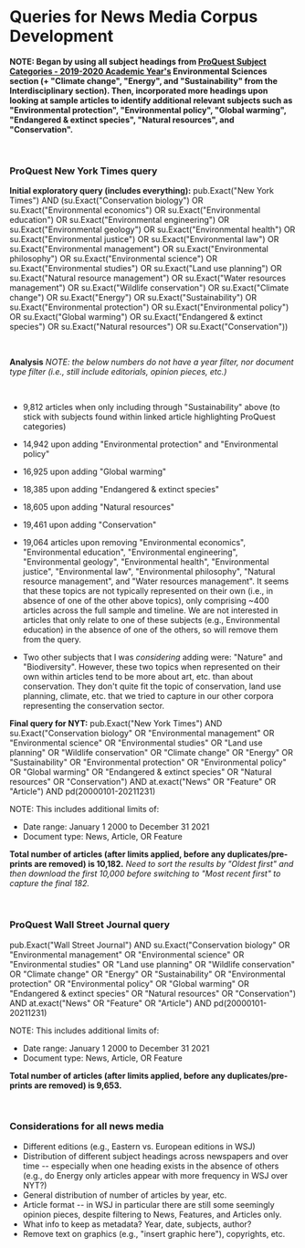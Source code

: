 
# **Queries for News Media Corpus Development**

**NOTE: Began by using all subject headings from [ProQuest Subject Categories - 2019-2020 Academic Year's](https://about.proquest.com/globalassets/proquest/files/pdf-files/subject-categories-academic.pdf) Environmental Sciences section (+ "Climate change", "Energy", and "Sustainability" from the Interdisciplinary section). Then, incorporated more headings upon looking at sample articles to identify additional relevant subjects such as "Environmental protection", "Environmental policy", "Global warming", "Endangered & extinct species", "Natural resources", and "Conservation".**

<br>

### **ProQuest New York Times query**

**Initial exploratory query (includes everything):**
pub.Exact("New York Times") AND
(su.Exact("Conservation biology") OR
  su.Exact("Environmental economics") OR
  su.Exact("Environmental education") OR
  su.Exact("Environmental engineering") OR
  su.Exact("Environmental geology") OR
  su.Exact("Environmental health") OR
  su.Exact("Environmental justice") OR
  su.Exact("Environmental law") OR
  su.Exact("Environmental management") OR
  su.Exact("Environmental philosophy") OR
  su.Exact("Environmental science") OR
  su.Exact("Environmental studies") OR
  su.Exact("Land use planning") OR
  su.Exact("Natural resource management") OR
  su.Exact("Water resources management") OR
  su.Exact("Wildlife conservation") OR
  su.Exact("Climate change") OR
  su.Exact("Energy") OR
  su.Exact("Sustainability") OR
  su.Exact("Environmental protection") OR
  su.Exact("Environmental policy") OR
  su.Exact("Global warming") OR
  su.Exact("Endangered & extinct species") OR
  su.Exact("Natural resources") OR
  su.Exact("Conservation"))

<br>

**Analysis**
_NOTE: the below numbers do not have a year filter, nor document type filter (i.e., still include editorials, opinion pieces, etc.)_

<br>

- 9,812 articles when only including through "Sustainability" above (to stick with subjects found within linked article highlighting ProQuest categories)
- 14,942 upon adding "Environmental protection" and "Environmental policy"
- 16,925 upon adding "Global warming"
- 18,385 upon adding "Endangered & extinct species"
- 18,605 upon adding "Natural resources"
- 19,461 upon adding "Conservation"

- 19,064 articles upon removing "Environmental economics", "Environmental education", "Environmental engineering", "Environmental geology", "Environmental health", "Environmental justice", "Environmental law", "Environmental philosophy", "Natural resource management", and "Water resources management". It seems that these topics are not typically represented on their own (i.e., in absence of one of the other above topics), only comprising ~400 articles across the full sample and timeline. We are not interested in articles that only relate to one of these subjects (e.g., Environmental education) in the absence of one of the others, so will remove them from the query.

- Two other subjects that I was _considering_ adding were: "Nature" and "Biodiversity". However, these two topics when represented on their own within articles tend to be more about art, etc. than about conservation. They don't quite fit the topic of conservation, land use planning, climate, etc. that we tried to capture in our other corpora representing the conservation sector.


**Final query for NYT:**
pub.Exact("New York Times") AND
su.Exact("Conservation biology" OR "Environmental management" OR "Environmental science" OR
         "Environmental studies" OR "Land use planning" OR "Wildlife conservation" OR
         "Climate change" OR "Energy" OR "Sustainability" OR
         "Environmental protection" OR "Environmental policy" OR "Global warming" OR
         "Endangered & extinct species" OR "Natural resources" OR "Conservation") AND
at.exact("News" OR "Feature" OR "Article") AND
pd(20000101-20211231)

NOTE: This includes additional limits of:
  - Date range: January 1 2000 to December 31 2021
  - Document type: News, Article, OR Feature

**Total number of articles (after limits applied, before any duplicates/pre-prints are removed) is 10,182.**
_Need to sort the results by "Oldest first" and then download the first 10,000 before switching to "Most recent first" to capture the final 182._

<br>

### **ProQuest Wall Street Journal query**

pub.Exact("Wall Street Journal") AND
su.Exact("Conservation biology" OR "Environmental management" OR "Environmental science" OR
         "Environmental studies" OR "Land use planning" OR "Wildlife conservation" OR
         "Climate change" OR "Energy" OR "Sustainability" OR
         "Environmental protection" OR "Environmental policy" OR "Global warming" OR
         "Endangered & extinct species" OR "Natural resources" OR "Conservation") AND
at.exact("News" OR "Feature" OR "Article") AND
pd(20000101-20211231)

NOTE: This includes additional limits of:
  - Date range: January 1 2000 to December 31 2021
  - Document type: News, Article, OR Feature

**Total number of articles (after limits applied, before any duplicates/pre-prints are removed) is 9,653.**

<br>

### **Considerations for all news media**

- Different editions (e.g., Eastern vs. European editions in WSJ)
- Distribution of different subject headings across newspapers and over time -- especially when one heading exists in the absence of others (e.g., do Energy only articles appear with more frequency in WSJ over NYT?)
- General distribution of number of articles by year, etc.
- Article format -- in WSJ in particular there are still some seemingly opinion pieces, despite filtering to News, Features, and Articles only.
- What info to keep as metadata? Year, date, subjects, author?
- Remove text on graphics (e.g., "insert graphic here"), copyrights, etc.
